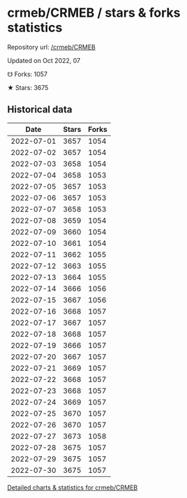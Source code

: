 # crmeb/CRMEB / stars & forks statistics

Repository url: [/crmeb/CRMEB](https://github.com/crmeb/CRMEB)

Updated on Oct 2022, 07

☋ Forks: 1057

★ Stars: 3675

## Historical data
| Date | Stars | Forks |
|------|-------|-------|
| 2022-07-01 | 3657 | 1054 | 
| 2022-07-02 | 3657 | 1054 | 
| 2022-07-03 | 3658 | 1054 | 
| 2022-07-04 | 3658 | 1053 | 
| 2022-07-05 | 3657 | 1053 | 
| 2022-07-06 | 3657 | 1053 | 
| 2022-07-07 | 3658 | 1053 | 
| 2022-07-08 | 3659 | 1054 | 
| 2022-07-09 | 3660 | 1054 | 
| 2022-07-10 | 3661 | 1054 | 
| 2022-07-11 | 3662 | 1055 | 
| 2022-07-12 | 3663 | 1055 | 
| 2022-07-13 | 3664 | 1055 | 
| 2022-07-14 | 3666 | 1056 | 
| 2022-07-15 | 3667 | 1056 | 
| 2022-07-16 | 3668 | 1057 | 
| 2022-07-17 | 3667 | 1057 | 
| 2022-07-18 | 3668 | 1057 | 
| 2022-07-19 | 3666 | 1057 | 
| 2022-07-20 | 3667 | 1057 | 
| 2022-07-21 | 3669 | 1057 | 
| 2022-07-22 | 3668 | 1057 | 
| 2022-07-23 | 3668 | 1057 | 
| 2022-07-24 | 3669 | 1057 | 
| 2022-07-25 | 3670 | 1057 | 
| 2022-07-26 | 3670 | 1057 | 
| 2022-07-27 | 3673 | 1058 | 
| 2022-07-28 | 3675 | 1057 | 
| 2022-07-29 | 3675 | 1057 | 
| 2022-07-30 | 3675 | 1057 | 


[Detailed charts & statistics for crmeb/CRMEB](https://reviewgithub.com/rep/crmeb/CRMEB)
